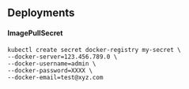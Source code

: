 ## Deployments
#### ImagePullSecret
```
kubectl create secret docker-registry my-secret \
--docker-server=123.456.789.0 \
--docker-username=admin \
--docker-password=XXXX \
--docker-email=test@xyz.com
```
